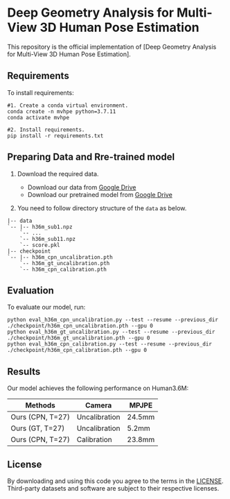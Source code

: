 # Deep Geometry Analysis for Multi-View 3D Human Pose Estimation
This repository is the official implementation of [Deep Geometry Analysis for Multi-View 3D Human Pose Estimation]. 
## Requirements

To install requirements:

```setup
#1. Create a conda virtual environment.
conda create -n mvhpe python=3.7.11
conda activate mvhpe

#2. Install requirements.
pip install -r requirements.txt
```

## Preparing Data and Rre-trained model
1. Download the required data.
   * Download our data from [Google Drive](https://drive.google.com/drive/folders/1Z6-fLuANi2Y67w-VZrx-oG_K9IrSINtK?usp=sharing) 
   * Download our pretrained model from [Google Drive](https://drive.google.com/drive/folders/1zxcGUvszOH2Sh1JOa_cSvHdNyRdwBwpO?usp=sharing)
   
2. You need to follow directory structure of the `data` as below.
```
|-- data
`-- |-- h36m_sub1.npz
    `-- ...
    `-- h36m_sub11.npz
    `-- score.pkl
|-- checkpoint
`-- |-- h36m_cpn_uncalibration.pth
    `-- h36m_gt_uncalibration.pth
    `-- h36m_cpn_calibration.pth
```

## Evaluation

To evaluate our model, run:

```eval
python eval_h36m_cpn_uncalibration.py --test --resume --previous_dir ./checkpoint/h36m_cpn_uncalibration.pth --gpu 0
python eval_h36m_gt_uncalibration.py --test --resume --previous_dir ./checkpoint/h36m_gt_uncalibration.pth --gpu 0
python eval_h36m_cpn_calibration.py --test --resume --previous_dir ./checkpoint/h36m_cpn_calibration.pth --gpu 0
```
## Results

Our model achieves the following performance on Human3.6M:

| Methods            |Camera     |MPJPE|
| -------------------|-----------|------------|
| Ours (CPN, T=27)   |Uncalibration|     24.5mm |      
| Ours (GT, T=27)    |Uncalibration|     5.2mm  |  
| Ours (CPN, T=27)   |Calibration  |     23.8mm |  

## License
By downloading and using this code you agree to the terms in the [LICENSE](LICENSE). Third-party datasets and software are subject to their respective licenses.
